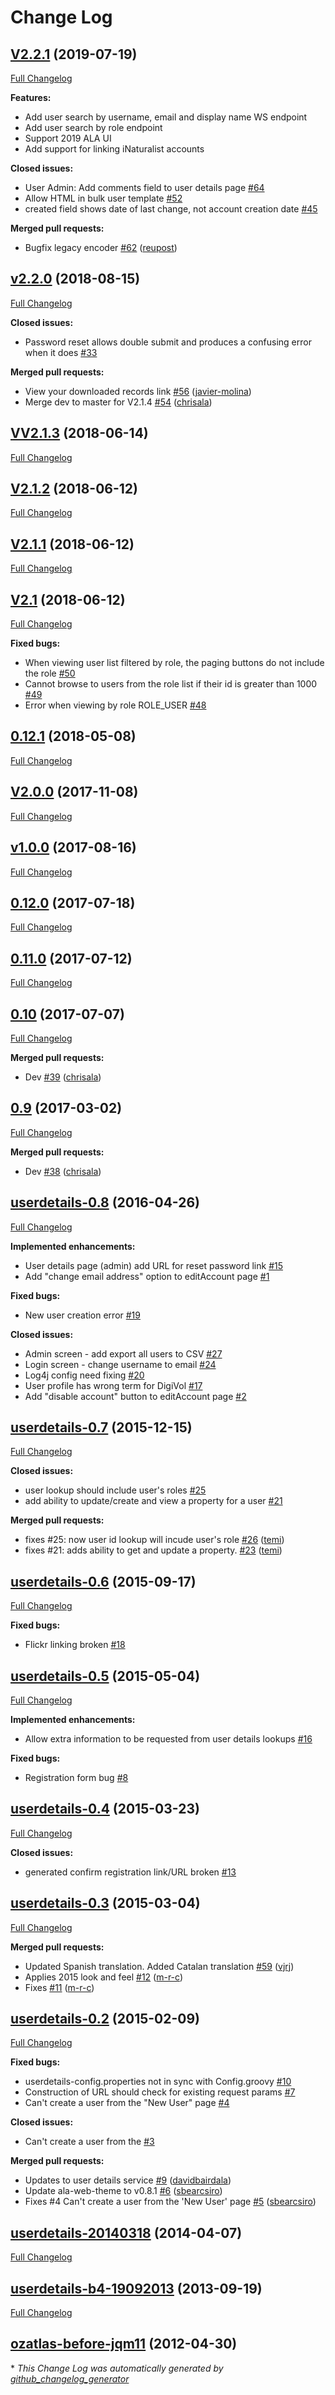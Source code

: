 # Change Log

## [V2.2.1](https://github.com/AtlasOfLivingAustralia/userdetails/tree/v2.2.1) (2019-07-19)

[Full Changelog](https://github.com/AtlasOfLivingAustralia/userdetails/compare/v2.2.0...V2.2.1)

**Features:**
- Add user search by username, email and display name WS endpoint
- Add user search by role endpoint
- Support 2019 ALA UI
- Add support for linking iNaturalist accounts

**Closed issues:**

- User Admin: Add comments field to user details page  [\#64](https://github.com/AtlasOfLivingAustralia/userdetails/issues/64)
- Allow HTML in bulk user template [\#52](https://github.com/AtlasOfLivingAustralia/userdetails/issues/52)
- created field shows date of last change, not account creation date [\#45](https://github.com/AtlasOfLivingAustralia/userdetails/issues/45)

**Merged pull requests:**

- Bugfix legacy encoder [\#62](https://github.com/AtlasOfLivingAustralia/userdetails/pull/62) ([reupost](https://github.com/reupost))

## [v2.2.0](https://github.com/AtlasOfLivingAustralia/userdetails/tree/v2.2.0) (2018-08-15)
[Full Changelog](https://github.com/AtlasOfLivingAustralia/userdetails/compare/VV2.1.3...v2.2.0)

**Closed issues:**

- Password reset allows double submit and produces a confusing error when it does [\#33](https://github.com/AtlasOfLivingAustralia/userdetails/issues/33)

**Merged pull requests:**

- View your downloaded records link [\#56](https://github.com/AtlasOfLivingAustralia/userdetails/pull/56) ([javier-molina](https://github.com/javier-molina))
- Merge dev to master for V2.1.4 [\#54](https://github.com/AtlasOfLivingAustralia/userdetails/pull/54) ([chrisala](https://github.com/chrisala))

## [VV2.1.3](https://github.com/AtlasOfLivingAustralia/userdetails/tree/VV2.1.3) (2018-06-14)
[Full Changelog](https://github.com/AtlasOfLivingAustralia/userdetails/compare/V2.1.2...VV2.1.3)

## [V2.1.2](https://github.com/AtlasOfLivingAustralia/userdetails/tree/V2.1.2) (2018-06-12)
[Full Changelog](https://github.com/AtlasOfLivingAustralia/userdetails/compare/V2.1.1...V2.1.2)

## [V2.1.1](https://github.com/AtlasOfLivingAustralia/userdetails/tree/V2.1.1) (2018-06-12)
[Full Changelog](https://github.com/AtlasOfLivingAustralia/userdetails/compare/V2.1...V2.1.1)

## [V2.1](https://github.com/AtlasOfLivingAustralia/userdetails/tree/V2.1) (2018-06-12)
[Full Changelog](https://github.com/AtlasOfLivingAustralia/userdetails/compare/0.12.1...V2.1)

**Fixed bugs:**

- When viewing user list filtered by role, the paging buttons do not include the role [\#50](https://github.com/AtlasOfLivingAustralia/userdetails/issues/50)
- Cannot browse to users from the role list if their id is greater than 1000 [\#49](https://github.com/AtlasOfLivingAustralia/userdetails/issues/49)
- Error when viewing by role ROLE\_USER [\#48](https://github.com/AtlasOfLivingAustralia/userdetails/issues/48)

## [0.12.1](https://github.com/AtlasOfLivingAustralia/userdetails/tree/0.12.1) (2018-05-08)
[Full Changelog](https://github.com/AtlasOfLivingAustralia/userdetails/compare/V2.0.0...0.12.1)

## [V2.0.0](https://github.com/AtlasOfLivingAustralia/userdetails/tree/V2.0.0) (2017-11-08)
[Full Changelog](https://github.com/AtlasOfLivingAustralia/userdetails/compare/v1.0.0...V2.0.0)

## [v1.0.0](https://github.com/AtlasOfLivingAustralia/userdetails/tree/v1.0.0) (2017-08-16)
[Full Changelog](https://github.com/AtlasOfLivingAustralia/userdetails/compare/0.12.0...v1.0.0)

## [0.12.0](https://github.com/AtlasOfLivingAustralia/userdetails/tree/0.12.0) (2017-07-18)
[Full Changelog](https://github.com/AtlasOfLivingAustralia/userdetails/compare/0.11.0...0.12.0)

## [0.11.0](https://github.com/AtlasOfLivingAustralia/userdetails/tree/0.11.0) (2017-07-12)
[Full Changelog](https://github.com/AtlasOfLivingAustralia/userdetails/compare/0.10...0.11.0)

## [0.10](https://github.com/AtlasOfLivingAustralia/userdetails/tree/0.10) (2017-07-07)
[Full Changelog](https://github.com/AtlasOfLivingAustralia/userdetails/compare/0.9...0.10)

**Merged pull requests:**

- Dev [\#39](https://github.com/AtlasOfLivingAustralia/userdetails/pull/39) ([chrisala](https://github.com/chrisala))

## [0.9](https://github.com/AtlasOfLivingAustralia/userdetails/tree/0.9) (2017-03-02)
[Full Changelog](https://github.com/AtlasOfLivingAustralia/userdetails/compare/userdetails-0.8...0.9)

**Merged pull requests:**

- Dev [\#38](https://github.com/AtlasOfLivingAustralia/userdetails/pull/38) ([chrisala](https://github.com/chrisala))

## [userdetails-0.8](https://github.com/AtlasOfLivingAustralia/userdetails/tree/userdetails-0.8) (2016-04-26)
[Full Changelog](https://github.com/AtlasOfLivingAustralia/userdetails/compare/userdetails-0.7...userdetails-0.8)

**Implemented enhancements:**

- User details page \(admin\) add URL for reset password link [\#15](https://github.com/AtlasOfLivingAustralia/userdetails/issues/15)
- Add "change email address" option to editAccount page [\#1](https://github.com/AtlasOfLivingAustralia/userdetails/issues/1)

**Fixed bugs:**

- New user creation error [\#19](https://github.com/AtlasOfLivingAustralia/userdetails/issues/19)

**Closed issues:**

- Admin screen - add export all users to CSV [\#27](https://github.com/AtlasOfLivingAustralia/userdetails/issues/27)
- Login screen - change username to email [\#24](https://github.com/AtlasOfLivingAustralia/userdetails/issues/24)
- Log4j config need fixing [\#20](https://github.com/AtlasOfLivingAustralia/userdetails/issues/20)
- User profile has wrong term for DigiVol [\#17](https://github.com/AtlasOfLivingAustralia/userdetails/issues/17)
- Add "disable account" button to editAccount page [\#2](https://github.com/AtlasOfLivingAustralia/userdetails/issues/2)

## [userdetails-0.7](https://github.com/AtlasOfLivingAustralia/userdetails/tree/userdetails-0.7) (2015-12-15)
[Full Changelog](https://github.com/AtlasOfLivingAustralia/userdetails/compare/userdetails-0.6...userdetails-0.7)

**Closed issues:**

- user lookup should include user's roles [\#25](https://github.com/AtlasOfLivingAustralia/userdetails/issues/25)
- add ability to update/create and view a property for a user [\#21](https://github.com/AtlasOfLivingAustralia/userdetails/issues/21)

**Merged pull requests:**

- fixes \#25: now user id lookup will incude user's role [\#26](https://github.com/AtlasOfLivingAustralia/userdetails/pull/26) ([temi](https://github.com/temi))
- fixes \#21: adds ability to get and update a property. [\#23](https://github.com/AtlasOfLivingAustralia/userdetails/pull/23) ([temi](https://github.com/temi))

## [userdetails-0.6](https://github.com/AtlasOfLivingAustralia/userdetails/tree/userdetails-0.6) (2015-09-17)
[Full Changelog](https://github.com/AtlasOfLivingAustralia/userdetails/compare/userdetails-0.5...userdetails-0.6)

**Fixed bugs:**

- Flickr linking broken [\#18](https://github.com/AtlasOfLivingAustralia/userdetails/issues/18)

## [userdetails-0.5](https://github.com/AtlasOfLivingAustralia/userdetails/tree/userdetails-0.5) (2015-05-04)
[Full Changelog](https://github.com/AtlasOfLivingAustralia/userdetails/compare/userdetails-0.4...userdetails-0.5)

**Implemented enhancements:**

- Allow extra information to be requested from user details lookups [\#16](https://github.com/AtlasOfLivingAustralia/userdetails/issues/16)

**Fixed bugs:**

- Registration form bug [\#8](https://github.com/AtlasOfLivingAustralia/userdetails/issues/8)

## [userdetails-0.4](https://github.com/AtlasOfLivingAustralia/userdetails/tree/userdetails-0.4) (2015-03-23)
[Full Changelog](https://github.com/AtlasOfLivingAustralia/userdetails/compare/userdetails-0.3...userdetails-0.4)

**Closed issues:**

- generated confirm registration link/URL broken [\#13](https://github.com/AtlasOfLivingAustralia/userdetails/issues/13)

## [userdetails-0.3](https://github.com/AtlasOfLivingAustralia/userdetails/tree/userdetails-0.3) (2015-03-04)
[Full Changelog](https://github.com/AtlasOfLivingAustralia/userdetails/compare/userdetails-0.2...userdetails-0.3)

**Merged pull requests:**

- Updated Spanish translation. Added Catalan translation [\#59](https://github.com/AtlasOfLivingAustralia/userdetails/pull/59) ([vjrj](https://github.com/vjrj))
- Applies 2015 look and feel [\#12](https://github.com/AtlasOfLivingAustralia/userdetails/pull/12) ([m-r-c](https://github.com/m-r-c))
- Fixes [\#11](https://github.com/AtlasOfLivingAustralia/userdetails/pull/11) ([m-r-c](https://github.com/m-r-c))

## [userdetails-0.2](https://github.com/AtlasOfLivingAustralia/userdetails/tree/userdetails-0.2) (2015-02-09)
[Full Changelog](https://github.com/AtlasOfLivingAustralia/userdetails/compare/userdetails-20140318...userdetails-0.2)

**Fixed bugs:**

- userdetails-config.properties not in sync with Config.groovy [\#10](https://github.com/AtlasOfLivingAustralia/userdetails/issues/10)
- Construction of URL should check for existing request params [\#7](https://github.com/AtlasOfLivingAustralia/userdetails/issues/7)
- Can't create a user from the "New User" page [\#4](https://github.com/AtlasOfLivingAustralia/userdetails/issues/4)

**Closed issues:**

- Can't create a user from the  [\#3](https://github.com/AtlasOfLivingAustralia/userdetails/issues/3)

**Merged pull requests:**

- Updates to user details service [\#9](https://github.com/AtlasOfLivingAustralia/userdetails/pull/9) ([davidbairdala](https://github.com/davidbairdala))
- Update ala-web-theme to v0.8.1 [\#6](https://github.com/AtlasOfLivingAustralia/userdetails/pull/6) ([sbearcsiro](https://github.com/sbearcsiro))
- Fixes \#4 Can't create a user from the 'New User' page [\#5](https://github.com/AtlasOfLivingAustralia/userdetails/pull/5) ([sbearcsiro](https://github.com/sbearcsiro))

## [userdetails-20140318](https://github.com/AtlasOfLivingAustralia/userdetails/tree/userdetails-20140318) (2014-04-07)
[Full Changelog](https://github.com/AtlasOfLivingAustralia/userdetails/compare/userdetails-b4-19092013...userdetails-20140318)

## [userdetails-b4-19092013](https://github.com/AtlasOfLivingAustralia/userdetails/tree/userdetails-b4-19092013) (2013-09-19)
[Full Changelog](https://github.com/AtlasOfLivingAustralia/userdetails/compare/ozatlas-before-jqm11...userdetails-b4-19092013)

## [ozatlas-before-jqm11](https://github.com/AtlasOfLivingAustralia/userdetails/tree/ozatlas-before-jqm11) (2012-04-30)


\* *This Change Log was automatically generated by [github_changelog_generator](https://github.com/skywinder/Github-Changelog-Generator)*
